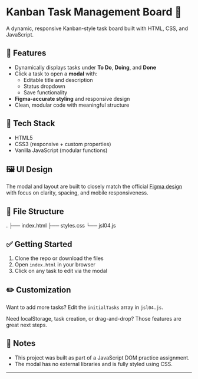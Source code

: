 # Kanban Task Management Board 🧠

A dynamic, responsive Kanban-style task board built with HTML, CSS, and JavaScript.

## 🚀 Features

- Dynamically displays tasks under **To Do**, **Doing**, and **Done**
- Click a task to open a **modal** with:
  - Editable title and description
  - Status dropdown
  - Save functionality
- **Figma-accurate styling** and responsive design
- Clean, modular code with meaningful structure

## 🧰 Tech Stack

- HTML5
- CSS3 (responsive + custom properties)
- Vanilla JavaScript (modular functions)

## 🖼️ UI Design

The modal and layout are built to closely match the official [Figma design](#) with focus on clarity, spacing, and mobile responsiveness.

## 📁 File Structure
.
├── index.html
├── styles.css
└── jsl04.js

## ✅ Getting Started

1. Clone the repo or download the files
2. Open `index.html` in your browser
3. Click on any task to edit via the modal

## ✏️ Customization

Want to add more tasks? Edit the `initialTasks` array in `jsl04.js`.

Need localStorage, task creation, or drag-and-drop? Those features are great next steps.

## 📌 Notes

- This project was built as part of a JavaScript DOM practice assignment.
- The modal has no external libraries and is fully styled using CSS.

---


